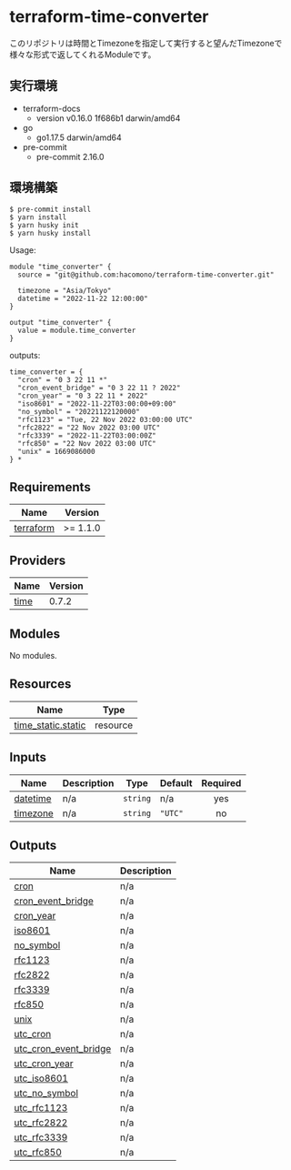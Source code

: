 # terraform-time-converter

このリポジトリは時間とTimezoneを指定して実行すると望んだTimezoneで様々な形式で返してくれるModuleです。

## 実行環境
- terraform-docs
  - version v0.16.0 1f686b1 darwin/amd64
- go
  - go1.17.5 darwin/amd64
- pre-commit
  - pre-commit 2.16.0

## 環境構築

```
$ pre-commit install
$ yarn install
$ yarn husky init
$ yarn husky install
```

<!-- BEGINNING OF PRE-COMMIT-TERRAFORM DOCS HOOK -->
Usage:

```
module "time_converter" {
  source = "git@github.com:hacomono/terraform-time-converter.git"

  timezone = "Asia/Tokyo"
  datetime = "2022-11-22 12:00:00"
}

output "time_converter" {
  value = module.time_converter
}
```
outputs:
```
time_converter = {
  "cron" = "0 3 22 11 *"
  "cron_event_bridge" = "0 3 22 11 ? 2022"
  "cron_year" = "0 3 22 11 * 2022"
  "iso8601" = "2022-11-22T03:00:00+09:00"
  "no_symbol" = "20221122120000"
  "rfc1123" = "Tue, 22 Nov 2022 03:00:00 UTC"
  "rfc2822" = "22 Nov 2022 03:00 UTC"
  "rfc3339" = "2022-11-22T03:00:00Z"
  "rfc850" = "22 Nov 2022 03:00 UTC"
  "unix" = 1669086000
} *
```

## Requirements

| Name | Version |
|------|---------|
| <a name="requirement_terraform"></a> [terraform](#requirement\_terraform) | >= 1.1.0 |

## Providers

| Name | Version |
|------|---------|
| <a name="provider_time"></a> [time](#provider\_time) | 0.7.2 |

## Modules

No modules.

## Resources

| Name | Type |
|------|------|
| [time_static.static](https://registry.terraform.io/providers/hashicorp/time/latest/docs/resources/static) | resource |

## Inputs

| Name | Description | Type | Default | Required |
|------|-------------|------|---------|:--------:|
| <a name="input_datetime"></a> [datetime](#input\_datetime) | n/a | `string` | n/a | yes |
| <a name="input_timezone"></a> [timezone](#input\_timezone) | n/a | `string` | `"UTC"` | no |

## Outputs

| Name | Description |
|------|-------------|
| <a name="output_cron"></a> [cron](#output\_cron) | n/a |
| <a name="output_cron_event_bridge"></a> [cron\_event\_bridge](#output\_cron\_event\_bridge) | n/a |
| <a name="output_cron_year"></a> [cron\_year](#output\_cron\_year) | n/a |
| <a name="output_iso8601"></a> [iso8601](#output\_iso8601) | n/a |
| <a name="output_no_symbol"></a> [no\_symbol](#output\_no\_symbol) | n/a |
| <a name="output_rfc1123"></a> [rfc1123](#output\_rfc1123) | n/a |
| <a name="output_rfc2822"></a> [rfc2822](#output\_rfc2822) | n/a |
| <a name="output_rfc3339"></a> [rfc3339](#output\_rfc3339) | n/a |
| <a name="output_rfc850"></a> [rfc850](#output\_rfc850) | n/a |
| <a name="output_unix"></a> [unix](#output\_unix) | n/a |
| <a name="output_utc_cron"></a> [utc\_cron](#output\_utc\_cron) | n/a |
| <a name="output_utc_cron_event_bridge"></a> [utc\_cron\_event\_bridge](#output\_utc\_cron\_event\_bridge) | n/a |
| <a name="output_utc_cron_year"></a> [utc\_cron\_year](#output\_utc\_cron\_year) | n/a |
| <a name="output_utc_iso8601"></a> [utc\_iso8601](#output\_utc\_iso8601) | n/a |
| <a name="output_utc_no_symbol"></a> [utc\_no\_symbol](#output\_utc\_no\_symbol) | n/a |
| <a name="output_utc_rfc1123"></a> [utc\_rfc1123](#output\_utc\_rfc1123) | n/a |
| <a name="output_utc_rfc2822"></a> [utc\_rfc2822](#output\_utc\_rfc2822) | n/a |
| <a name="output_utc_rfc3339"></a> [utc\_rfc3339](#output\_utc\_rfc3339) | n/a |
| <a name="output_utc_rfc850"></a> [utc\_rfc850](#output\_utc\_rfc850) | n/a |
<!-- END OF PRE-COMMIT-TERRAFORM DOCS HOOK -->
